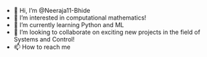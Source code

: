 - 👋 Hi, I’m @Neeraja11-Bhide
- 👀 I’m interested in computational mathematics!
- 🌱 I’m currently learning Python and ML
- 💞️ I’m looking to collaborate on exciting new projects in the field of Systems and Control! 
- 📫 How to reach me 

<!---
Neeraja11-Bhide/Neeraja11-Bhide is a ✨ special ✨ repository because its `README.md` (this file) appears on your GitHub profile.
You can click the Preview link to take a look at your changes.
--->

